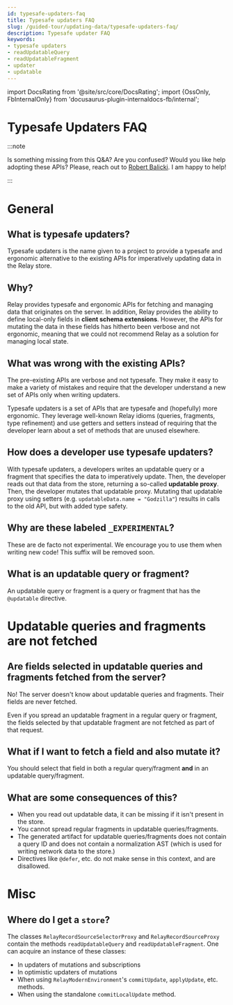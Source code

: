 ```yaml
---
id: typesafe-updaters-faq
title: Typesafe updaters FAQ
slug: /guided-tour/updating-data/typesafe-updaters-faq/
description: Typesafe updater FAQ
keywords:
- typesafe updaters
- readUpdatableQuery
- readUpdatableFragment
- updater
- updatable
---
```


import DocsRating from '@site/src/core/DocsRating';
import {OssOnly, FbInternalOnly} from 'docusaurus-plugin-internaldocs-fb/internal';

# Typesafe Updaters FAQ

<FbInternalOnly>

:::note

Is something missing from this Q&A? Are you confused? Would you like help adopting these APIs? Please, reach out to [Robert Balicki](https://fb.workplace.com/profile.php?id=100042823931887). I am happy to help!

:::

</FbInternalOnly>

# General

## What is typesafe updaters?

Typesafe updaters is the name given to a project to provide a typesafe and ergonomic alternative to the existing APIs for imperatively updating data in the Relay store.

## Why?

Relay provides typesafe and ergonomic APIs for fetching and managing data that originates on the server. In addition, Relay provides the ability to define local-only fields in **client schema extensions**. However, the APIs for mutating the data in these fields has hitherto been verbose and not ergonomic, meaning that we could not recommend Relay as a solution for managing local state.

## What was wrong with the existing APIs?

The pre-existing APIs are verbose and not typesafe. They make it easy to make a variety of mistakes and require that the developer understand a new set of APIs only when writing updaters.

Typesafe updaters is a set of APIs that are typesafe and (hopefully) more ergonomic. They leverage well-known Relay idioms (queries, fragments, type refinement) and use getters and setters instead of requiring that the developer learn about a set of methods that are unused elsewhere.

## How does a developer use typesafe updaters?

With typesafe updaters, a developers writes an updatable query or a fragment that specifies the data to imperatively update. Then, the developer reads out that data from the store, returning a so-called **updatable proxy**. Then, the developer mutates that updatable proxy. Mutating that updatable proxy using setters (e.g. `updatableData.name = "Godzilla"`) results in calls to the old API, but with added type safety.

## Why are these labeled `_EXPERIMENTAL`?

These are de facto not experimental. We encourage you to use them when writing new code! This suffix will be removed soon.

## What is an updatable query or fragment?

An updatable query or fragment is a query or fragment that has the `@updatable` directive.

# Updatable queries and fragments are not fetched

## Are fields selected in updatable queries and fragments fetched from the server?

No! The server doesn't know about updatable queries and fragments. Their fields are never fetched.

Even if you spread an updatable fragment in a regular query or fragment, the fields selected by that updatable fragment are not fetched as part of that request.

## What if I want to fetch a field and also mutate it?

You should select that field in both a regular query/fragment **and** in an updatable query/fragment.

## What are some consequences of this?

* When you read out updatable data, it can be missing if it isn't present in the store.
* You cannot spread regular fragments in updatable queries/fragments.
* The generated artifact for updatable queries/fragments does not contain a query ID and does not contain a normalization AST (which is used for writing network data to the store.)
* Directives like `@defer`, etc. do not make sense in this context, and are disallowed.

# Misc

## Where do I get a `store`?

The classes `RelayRecordSourceSelectorProxy` and `RelayRecordSourceProxy` contain the methods `readUpdatableQuery` and `readUpdatableFragment`. One can acquire an instance of these classes:

* In updaters of mutations and subscriptions
* In optimistic updaters of mutations
* When using `RelayModernEnvironment`'s `commitUpdate`, `applyUpdate`, etc. methods.
* When using the standalone `commitLocalUpdate` method.
